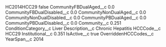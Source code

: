 <?xml version="1.0" encoding="UTF-8"?>
<CustomMetadata xmlns="http://soap.sforce.com/2006/04/metadata" xmlns:xsi="http://www.w3.org/2001/XMLSchema-instance" xmlns:xsd="http://www.w3.org/2001/XMLSchema">
    <label>HC2014HCC29</label>
    <protected>false</protected>
    <values>
        <field>CommunityFBDualAged__c</field>
        <value xsi:type="xsd:double">0.0</value>
    </values>
    <values>
        <field>CommunityFBDualDisabled__c</field>
        <value xsi:type="xsd:double">0.0</value>
    </values>
    <values>
        <field>CommunityNonDualAged__c</field>
        <value xsi:type="xsd:double">0.0</value>
    </values>
    <values>
        <field>CommunityNonDualDisabled__c</field>
        <value xsi:type="xsd:double">0.0</value>
    </values>
    <values>
        <field>CommunityPBDualAged__c</field>
        <value xsi:type="xsd:double">0.0</value>
    </values>
    <values>
        <field>CommunityPBDualDisabled__c</field>
        <value xsi:type="xsd:double">0.0</value>
    </values>
    <values>
        <field>Community__c</field>
        <value xsi:type="xsd:double">0.251</value>
    </values>
    <values>
        <field>ConditionCategory__c</field>
        <value xsi:type="xsd:string">Liver</value>
    </values>
    <values>
        <field>Description__c</field>
        <value xsi:type="xsd:string">Chronic Hepatitis</value>
    </values>
    <values>
        <field>HCCCode__c</field>
        <value xsi:type="xsd:string">HCC29</value>
    </values>
    <values>
        <field>Institutional__c</field>
        <value xsi:type="xsd:double">0.351</value>
    </values>
    <values>
        <field>IsActive__c</field>
        <value xsi:type="xsd:boolean">true</value>
    </values>
    <values>
        <field>OverriddenHCCCodes__c</field>
        <value xsi:nil="true"/>
    </values>
    <values>
        <field>YearSpan__c</field>
        <value xsi:type="xsd:string">2014</value>
    </values>
</CustomMetadata>
